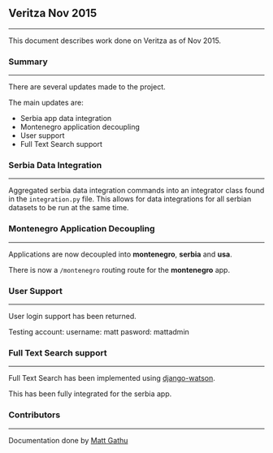 ## Veritza Nov 2015

---

This document describes work done on Veritza as of Nov 2015.

### Summary

---

There are several updates made to the project.

The main updates are:

* Serbia app data integration
* Montenegro application decoupling
* User support
* Full Text Search support

### Serbia Data Integration

---
Aggregated serbia data integration commands into an integrator class found in
the `integration.py` file.
This allows for data integrations for all serbian datasets to be run at the
same time.



### Montenegro Application Decoupling

---

Applications are now decoupled into **montenegro**, **serbia** and **usa**.

There is now a `/montenegro` routing route for the **montenegro** app.

### User Support

---

User login support has been returned.

Testing account:
username: matt
pasword: mattadmin

### Full Text Search support

---
Full Text Search has been implemented using
[django-watson](https://github.com/etianen/django-watson).

This has been fully integrated for the serbia app.



### Contributors

---

Documentation done by [Matt Gathu](http://mattgathu.me)
